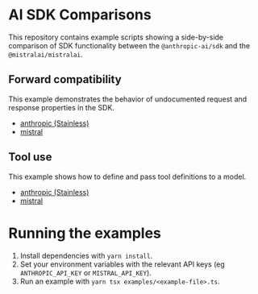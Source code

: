 # AI SDK Comparisons

This repository contains example scripts showing a side-by-side comparison of SDK functionality between the `@anthropic-ai/sdk` and the `@mistralai/mistralai`.

## Forward compatibility

This example demonstrates the behavior of undocumented request and response properties in the SDK.

- [anthropic (Stainless)](examples/anthropic-forward-compatibility.ts)
- [mistral](examples/mistral-forward-compatibility.ts)

## Tool use

This example shows how to define and pass tool definitions to a model.

- [anthropic (Stainless)](examples/anthropic-function-running.ts)
- [mistral](examples/mistral-function-running.ts)

# Running the examples

1. Install dependencies with `yarn install`.
2. Set your environment variables with the relevant API keys (eg `ANTHROPIC_API_KEY` or `MISTRAL_API_KEY`).
3. Run an example with `yarn tsx examples/<example-file>.ts`.
